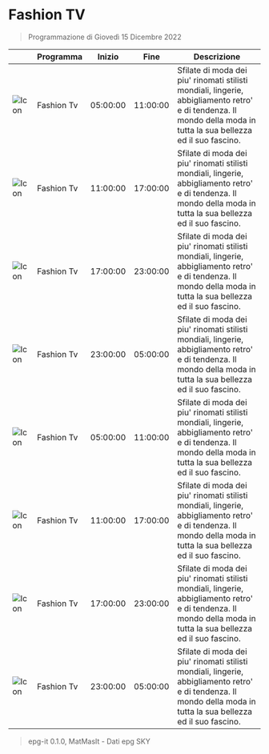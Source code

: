 # Fashion TV
> Programmazione di Giovedì 15 Dicembre 2022

||Programma|Inizio|Fine|Descrizione|
|---|---|---|---|---|
|![Icon](https://guidatv.sky.it/uuid/Documentari_Cover_d89_D1mUI0.png)|Fashion Tv|05:00:00|11:00:00|Sfilate di moda dei piu&#039; rinomati stilisti mondiali, lingerie, abbigliamento retro&#039; e di tendenza. Il mondo della moda in tutta la sua bellezza ed il suo fascino.
|![Icon](https://guidatv.sky.it/uuid/Documentari_Cover_d89_D1mUI0.png)|Fashion Tv|11:00:00|17:00:00|Sfilate di moda dei piu&#039; rinomati stilisti mondiali, lingerie, abbigliamento retro&#039; e di tendenza. Il mondo della moda in tutta la sua bellezza ed il suo fascino.
|![Icon](https://guidatv.sky.it/uuid/Documentari_Cover_d89_D1mUI0.png)|Fashion Tv|17:00:00|23:00:00|Sfilate di moda dei piu&#039; rinomati stilisti mondiali, lingerie, abbigliamento retro&#039; e di tendenza. Il mondo della moda in tutta la sua bellezza ed il suo fascino.
|![Icon](https://guidatv.sky.it/uuid/Documentari_Cover_d89_D1mUI0.png)|Fashion Tv|23:00:00|05:00:00|Sfilate di moda dei piu&#039; rinomati stilisti mondiali, lingerie, abbigliamento retro&#039; e di tendenza. Il mondo della moda in tutta la sua bellezza ed il suo fascino.
|![Icon](https://guidatv.sky.it/uuid/Documentari_Cover_d89_D1mUI0.png)|Fashion Tv|05:00:00|11:00:00|Sfilate di moda dei piu&#039; rinomati stilisti mondiali, lingerie, abbigliamento retro&#039; e di tendenza. Il mondo della moda in tutta la sua bellezza ed il suo fascino.
|![Icon](https://guidatv.sky.it/uuid/Documentari_Cover_d89_D1mUI0.png)|Fashion Tv|11:00:00|17:00:00|Sfilate di moda dei piu&#039; rinomati stilisti mondiali, lingerie, abbigliamento retro&#039; e di tendenza. Il mondo della moda in tutta la sua bellezza ed il suo fascino.
|![Icon](https://guidatv.sky.it/uuid/Documentari_Cover_d89_D1mUI0.png)|Fashion Tv|17:00:00|23:00:00|Sfilate di moda dei piu&#039; rinomati stilisti mondiali, lingerie, abbigliamento retro&#039; e di tendenza. Il mondo della moda in tutta la sua bellezza ed il suo fascino.
|![Icon](https://guidatv.sky.it/uuid/Documentari_Cover_d89_D1mUI0.png)|Fashion Tv|23:00:00|05:00:00|Sfilate di moda dei piu&#039; rinomati stilisti mondiali, lingerie, abbigliamento retro&#039; e di tendenza. Il mondo della moda in tutta la sua bellezza ed il suo fascino.



 > epg-it 0.1.0, MatMasIt - Dati epg SKY